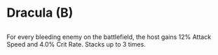 # Dracula (B)

## 

For every bleeding enemy on the battlefield, the host gains 12% Attack Speed and 4.0% Crit Rate. Stacks up to 3 times.